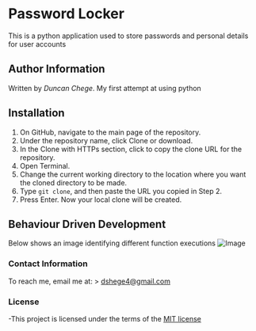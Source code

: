 # Password Locker

This is a python application used to store passwords and personal details for user accounts

## Author Information
Written by *Duncan Chege*. My first attempt at using python

## Installation

1. On GitHub, navigate to the main page of the repository.
2. Under the repository name, click Clone or download.
3. In the Clone with HTTPs section, click to copy the clone URL for the repository.
4. Open Terminal.
5. Change the current working directory to the location where you want the cloned directory to be made.
6. Type `git clone`, and then paste the URL you copied in Step 2.
7. Press Enter. Now your local clone will be created.

## Behaviour Driven Development

Below shows an image identifying different function executions
![Image](final.jpg)


### Contact Information

To reach me, email me at: > dshege4@gmail.com


### License

-This project is licensed under the terms of the [MIT license](https://github.com/dunyung1/Web-work/blob/master/MIT%20License)
